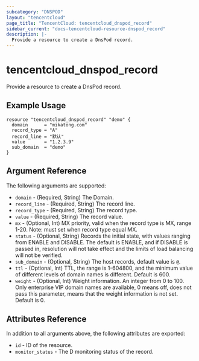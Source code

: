 ```yaml
---
subcategory: "DNSPOD"
layout: "tencentcloud"
page_title: "TencentCloud: tencentcloud_dnspod_record"
sidebar_current: "docs-tencentcloud-resource-dnspod_record"
description: |-
  Provide a resource to create a DnsPod record.
---
```


# tencentcloud_dnspod_record

Provide a resource to create a DnsPod record.

## Example Usage

```hcl
resource "tencentcloud_dnspod_record" "demo" {
  domain      = "mikatong.com"
  record_type = "A"
  record_line = "默认"
  value       = "1.2.3.9"
  sub_domain  = "demo"
}
```

## Argument Reference

The following arguments are supported:

* `domain` - (Required, String) The Domain.
* `record_line` - (Required, String) The record line.
* `record_type` - (Required, String) The record type.
* `value` - (Required, String) The record value.
* `mx` - (Optional, Int) MX priority, valid when the record type is MX, range 1-20. Note: must set when record type equal MX.
* `status` - (Optional, String) Records the initial state, with values ranging from ENABLE and DISABLE. The default is ENABLE, and if DISABLE is passed in, resolution will not take effect and the limits of load balancing will not be verified.
* `sub_domain` - (Optional, String) The host records, default value is `@`.
* `ttl` - (Optional, Int) TTL, the range is 1-604800, and the minimum value of different levels of domain names is different. Default is 600.
* `weight` - (Optional, Int) Weight information. An integer from 0 to 100. Only enterprise VIP domain names are available, 0 means off, does not pass this parameter, means that the weight information is not set. Default is 0.

## Attributes Reference

In addition to all arguments above, the following attributes are exported:

* `id` - ID of the resource.
* `monitor_status` - The D monitoring status of the record.



